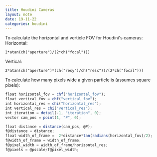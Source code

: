 ```yaml
---
title: Houdini Cameras
layout: note
date: 19-11-22
categories: houdini
---
```


To calculate the horizontal and verticle FOV for Houdini's cameras:
Horizontal:
```
2*atan(ch("aperture")/(2*ch("focal")))
```
Vertical:
```
2*atan(ch("aperture")*(ch("resy")/ch("resx"))/(2*ch("focal")))
```

To calculate how many pixels wide a given particle is (assumes square pixels):
``` javascript
float horizontal_fov = chf("horizontal_fov");
float vertical_fov = chf("vertical_fov");
int horizontal_res = chi("horizontal_res");
int vertical_res = chi("vertical_res");
int iteration = detail(-1, "iteration", 0);
vector cam_pos = point(1, "P", 0);

float distance = distance(cam_pos, @P);
f@distance = distance;
float width_of_frame =  2*distance*tan(radians(horizontal_fov)/2);
f@width_of_frame = width_of_frame;
f@pixel_width = width_of_frame/horizontal_res;
f@pixels = @pscale/f@pixel_width;
```